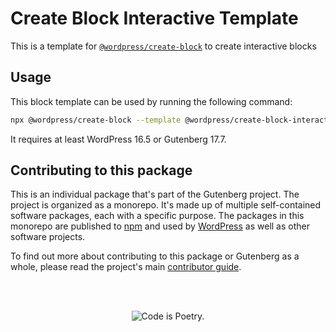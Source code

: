 # Create Block Interactive Template

This is a template for [`@wordpress/create-block`](https://github.com/WordPress/gutenberg/tree/HEAD/packages/create-block/README.md) to create interactive blocks

## Usage

This block template can be used by running the following command:

```bash
npx @wordpress/create-block --template @wordpress/create-block-interactive-template
```

It requires at least WordPress 16.5 or Gutenberg 17.7.

## Contributing to this package

This is an individual package that's part of the Gutenberg project. The project is organized as a monorepo. It's made up of multiple self-contained software packages, each with a specific purpose. The packages in this monorepo are published to [npm](https://www.npmjs.com/) and used by [WordPress](https://make.wordpress.org/core/) as well as other software projects.

To find out more about contributing to this package or Gutenberg as a whole, please read the project's main [contributor guide](https://github.com/WordPress/gutenberg/tree/HEAD/CONTRIBUTING.md).

<br /><br /><p align="center"><img src="https://s.w.org/style/images/codeispoetry.png?1" alt="Code is Poetry." /></p>
